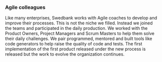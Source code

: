 ### Agile colleagues

Like many enterprises, Swedbank works with Agile coaches to develop and improve their processes. This is not the niche we filled. Instead we joined the teams and participated in the daily production. We worked with the Product Owners, Project Managers and Scrum Masters to help them solve their daily challenges. We pair programmed, mentored and built tools like code generators to help raise the quality of code and tests. The first implementation of the first product released under the new process is released but the work to evolve the organization continues.

